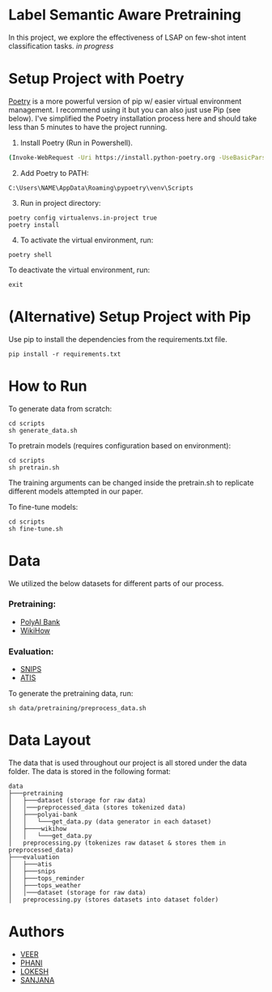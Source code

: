 # Label Semantic Aware Pretraining
In this project, we explore the effectiveness of LSAP on few-shot intent classification tasks. *in progress*
# Setup Project with Poetry
[Poetry](https://python-poetry.org/) is a more powerful version of pip w/ easier virtual environment management. I recommend using it but you can also just use Pip (see below). I've simplified the Poetry installation process here and should take less than 5 minutes to have the project running.

1. Install Poetry (Run in Powershell).
```bash
(Invoke-WebRequest -Uri https://install.python-poetry.org -UseBasicParsing).Content | py -
```
2. Add Poetry to PATH:
```
C:\Users\NAME\AppData\Roaming\pypoetry\venv\Scripts
```
3. Run in project directory:  
```
poetry config virtualenvs.in-project true
poetry install
```
4. To activate the virtual environment, run:  
```
poetry shell
```
To deactivate the virtual environment, run:  
```
exit
```
# (Alternative) Setup Project with Pip

Use pip to install the dependencies from the requirements.txt file.  
```
pip install -r requirements.txt
```

# How to Run

To generate data from scratch:
```
cd scripts
sh generate_data.sh
```

To pretrain models (requires configuration based on environment):
```
cd scripts
sh pretrain.sh
```
The training arguments can be changed inside the pretrain.sh to replicate different models attempted in our paper.

To fine-tune models:
```
cd scripts
sh fine-tune.sh
```

# Data
We utilized the below datasets for different parts of our process. 

### Pretraining:
- [PolyAI Bank](https://huggingface.co/datasets/PolyAI/banking77)
- [WikiHow](https://github.com/zharry29/wikihow-intent)

### Evaluation:
- [SNIPS](https://paperswithcode.com/dataset/snips)
- [ATIS](https://github.com/yvchen/JointSLU/tree/master/data)

To generate the pretraining data, run:
```
sh data/pretraining/preprocess_data.sh
```

# Data Layout

The data that is used throughout our project is all stored under the data folder. The data is stored in the following format:
```
data
├───pretraining
│   ├───dataset (storage for raw data)
│   │───preprocessed_data (stores tokenized data)
│   ├───polyai-bank
│   │   └───get_data.py (data generator in each dataset)
│   ├────wikihow
│   │   └───get_data.py 
│   preprocessing.py (tokenizes raw dataset & stores them in preprocessed_data)
├───evaluation
│   ├───atis
│   ├───snips
│   ├───tops_reminder
│   ├───tops_weather
│   │───dataset (storage for raw data)
│   preprocessing.py (stores datasets into dataset folder)
```

# Authors
- [VEER](https://github.com/DigitalVeer)
- [PHANI](https://github.com/PVSPHANINDRA)
- [LOKESH](https://github.com/lokesh9920)
- [SANJANA]()
